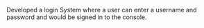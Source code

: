 Developed a login System where a user can enter a username and password and would be signed in to the console.
